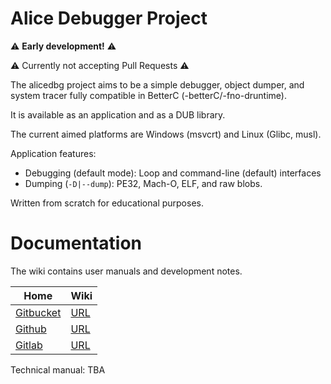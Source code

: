 # Alice Debugger Project

⚠️ **Early development!** ⚠️

⚠️ Currently not accepting Pull Requests ⚠️

The alicedbg project aims to be a simple debugger, object dumper, and system
tracer fully compatible in BetterC (-betterC/-fno-druntime).

It is available as an application and as a DUB library.

The current aimed platforms are Windows (msvcrt) and Linux (Glibc, musl).

Application features:
- Debugging (default mode): Loop and command-line (default) interfaces
- Dumping (`-D|--dump`): PE32, Mach-O, ELF, and raw blobs.

Written from scratch for educational purposes.

# Documentation

The wiki contains user manuals and development notes.

| Home | Wiki |
|---|---|
| [Gitbucket](https://git.dd86k.space/dd86k/alicedbg) | [URL](https://git.dd86k.space/dd86k/alicedbg/wiki)
| [Github](https://github.com/dd86k/alicedbg) | [URL](https://github.com/dd86k/alicedbg/wiki)
| [Gitlab](https://gitlab.com/dd86k/alicedbg) | [URL](https://gitlab.com/dd86k/alicedbg/-/wikis/home)

Technical manual: TBA
